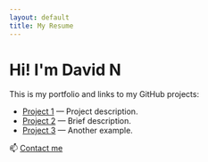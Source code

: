 ```yaml
---
layout: default
title: My Resume
---
```


# Hi! I'm David N

This is my portfolio and links to my GitHub projects:

- [Project 1](https://github.com/username/project1) — Project description.
- [Project 2](https://github.com/username/project2) — Brief description.
- [Project 3](https://github.com/username/project3) — Another example.

📫 [Contact me](mailto:you@example.com)
